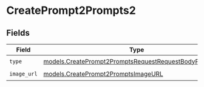 # CreatePrompt2Prompts2


## Fields

| Field                                                                                                                    | Type                                                                                                                     | Required                                                                                                                 | Description                                                                                                              |
| ------------------------------------------------------------------------------------------------------------------------ | ------------------------------------------------------------------------------------------------------------------------ | ------------------------------------------------------------------------------------------------------------------------ | ------------------------------------------------------------------------------------------------------------------------ |
| `type`                                                                                                                   | [models.CreatePrompt2PromptsRequestRequestBodyPromptType](../models/createprompt2promptsrequestrequestbodyprompttype.md) | :heavy_check_mark:                                                                                                       | N/A                                                                                                                      |
| `image_url`                                                                                                              | [models.CreatePrompt2PromptsImageURL](../models/createprompt2promptsimageurl.md)                                         | :heavy_check_mark:                                                                                                       | N/A                                                                                                                      |